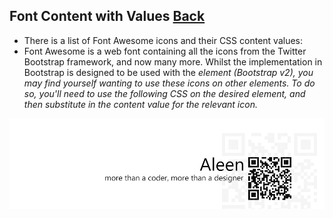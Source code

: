 ## Font Content with Values [**Back**](./../README.md)

- There is a list of Font Awesome icons and their CSS content values:
- Font Awesome is a web font containing all the icons from the Twitter Bootstrap framework, and now many more. Whilst the implementation in Bootstrap is designed to be used with the <i> element (Bootstrap v2), you may find yourself wanting to use these icons on other elements. To do so, you'll need to use the following CSS on the desired element, and then substitute in the content value for the relevant icon.

<a href="http://aleen42.github.io/" target="_blank" ><img src="./../pic/tail.gif"></a>
